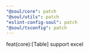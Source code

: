 ```yaml
---
"@soul/core": patch
"@soul/utils": patch
"eslint-config-soul": patch
"@soul/tsconfig": patch
---
```


feat(core):[Table] support excel
